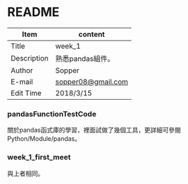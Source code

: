 # README

|Item       |content
|-----------|---
|Title      |week_1
|Description|熟悉pandas組件。
|Author     |Sopper
|E-mail     |sopper08@gmail.com
|Edit Time  |2018/3/15

### pandasFunctionTestCode  
關於pandas函式庫的學習，裡面試做了幾個工具，更詳細可參閱Python/Module/pandas。  

### week_1_first_meet  
與上者相同。